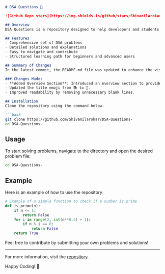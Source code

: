 ```markdown
# DSA Questions 🤖

![GitHub Repo stars](https://img.shields.io/github/stars/Shivanilarokar/DSA-Questions-) ![GitHub forks](https://img.shields.io/github/forks/Shivanilarokar/DSA-Questions-) ![GitHub issues](https://img.shields.io/github/issues/Shivanilarokar/DSA-Questions-)

## Overview
DSA Questions is a repository designed to help developers and students master Data Structures and Algorithms through a collection of problems and solutions.

## Features
- Comprehensive set of DSA problems
- Detailed solutions and explanations
- Easy to navigate and contribute
- Structured learning path for beginners and advanced users

## Summary of Changes
In the latest commit, the README.md file was updated to enhance the visual appeal of the repository and provide a clearer introduction.

### Changes Made:
- **Added Overview Section**: Introduced an overview section to provide a clear introduction to the repository and its purpose.
- Updated the title emoji from 📚 to 📖.
- Improved readability by removing unnecessary blank lines.

## Installation
Clone the repository using the command below:

```bash
git clone https://github.com/Shivanilarokar/DSA-Questions-
cd DSA-Questions-
```

## Usage
To start solving problems, navigate to the directory and open the desired problem file:

```bash
cd DSA-Questions-
```

## Example
Here is an example of how to use the repository:

```python
# Example of a simple function to check if a number is prime
def is_prime(n):
    if n <= 1:
        return False
    for i in range(2, int(n**0.5) + 1):
        if n % i == 0:
            return False
    return True
```

Feel free to contribute by submitting your own problems and solutions!

---

For more information, visit the [repository](https://github.com/Shivanilarokar/DSA-Questions-).

Happy Coding! 🚀
```
